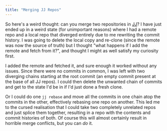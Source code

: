 ```yaml
---
title: "Merging JJ Repos"
---
```


So here's a weird thought: can you merge two repositories in [JJ](https://github.com/martinvonz/jj)? I have just ended up in a weird state (for unimportant reasons) where I had a remote repo and a local repo that diverged entirely due to me rewriting the commit history. I was going to delete the local copy and re-clone (since the remote was now the source of truth) but I thought "what happens if I add the remote and fetch from it?", and thought I might as well satisfy my curiosity first.

I added the remote and fetched it, and sure enough it worked without any issues. Since there were no commits in common, I was left with two diverging chains starting at the root commit (an empty commit present at the base of all JJ repos). I could then delete the unwanted chain of commits and get to the state I'd be in if I'd just done a fresh clone.

Or I could do one `jj rebase` and move all the commits in one chain atop the commits in the other, effectively rebasing one repo on another. This led me to the cursed realisation that I could take two completely unrelated repos and just splice them together, resulting in a repo with the contents and commit histories of both. Of course this will almost certainly result in horrible merge conflicts, but you can _do_ it.
